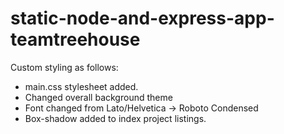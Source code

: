 # static-node-and-express-app-teamtreehouse
 
Custom styling as follows:
- main.css stylesheet added. 
- Changed overall background theme 
- Font changed from Lato/Helvetica -> Roboto Condensed
- Box-shadow added to index project listings. 

